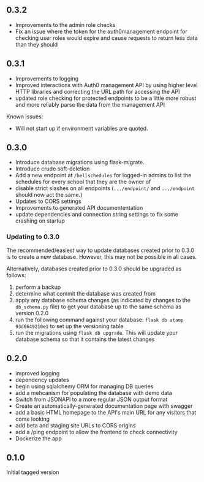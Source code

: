 ## 0.3.2
- Improvements to the admin role checks
- Fix an issue where the token for the auth0management endpoint for checking user roles would expire and cause requests to return less data than they should 

## 0.3.1
- Improvements to logging
- Improved interactions with Auth0 management API by using higher level HTTP libraries and correcting the URL path for accessing the API
- updated role checking for protected endpoints to be a little more robust and more reliably parse the data from the management API

Known issues:
- Will not start up if environment variables are quoted.

## 0.3.0
- Introduce database migrations using flask-migrate.
- Introduce crude soft-deletion
- Add a new endpoint at `/bellschedules` for logged-in admins to list the schedules for every school that they are the owner of
- disable strict slashes on all endpoints (`.../endpoint/` and `.../endpoint` should now act the same.)
- Updates to CORS settings
- Improvements to generated API documententation
- update dependencies and connection string settings to fix some crashing on startup


### Updating to 0.3.0
The recommended/easiest way to update databases created prior to 0.3.0 is to create a new database. However, this may not be possible in all cases.

Alternatively, databases created prior to 0.3.0 should be upgraded as follows:
1. perform a backup
2. determine what commit the database was created from
3. apply any database schema changes (as indicated by changes to the `db_schema.py` file) to get your database up to the same schema as version 0.2.0
4. run the following command against your database: `flask db stamp 93d6649210e1` to set up the versioning table
5. run the migrations using `flask db upgrade`. This will update your database schema so that it contains the latest changes

## 0.2.0
- improved logging
- dependency updates
- begin using sqlalchemy ORM for managing DB queries
- add a mehcanism for populating the database with demo data
- Switch from JSONAPI to a more regular JSON output format
- Create an automatically-generated documentation page with swagger
- add a basic HTML homepage to the API's main URL for any visitors that come looking
- add beta and staging site URLs to CORS origins
- add a /ping endpoint to allow the frontend to check connectivity
- Dockerize the app
## 0.1.0
Initial tagged version
